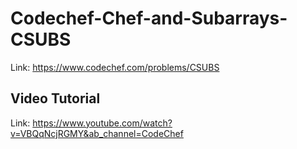 # Codechef-Chef-and-Subarrays-CSUBS
Link: https://www.codechef.com/problems/CSUBS
## Video Tutorial
Link: https://www.youtube.com/watch?v=VBQqNcjRGMY&ab_channel=CodeChef
